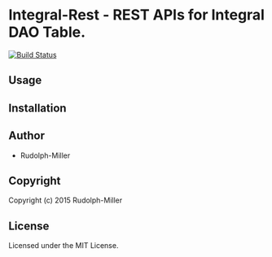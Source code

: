 # Integral-Rest - REST APIs for Integral DAO Table.

[![Build Status](https://travis-ci.org/Rudolph-Miller/integral-rest.svg)](https://travis-ci.org/Rudolph-Miller/integral-rest)

## Usage

## Installation

## Author

* Rudolph-Miller

## Copyright

Copyright (c) 2015 Rudolph-Miller

## License

Licensed under the MIT License.
